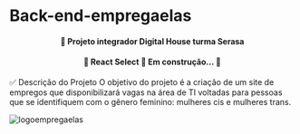# Back-end-empregaelas

<h4 align="center"> 
🚀 Projeto integrador Digital House turma Serasa
</h4>

<h4 align="center"> 
	🚧  React Select 🚀 Em construção...  🚧
</h4>

✅ Descrição do Projeto
O objetivo do projeto é a criação de um site de empregos que disponibilizará vagas na área de TI voltadas para pessoas que se identifiquem com o gênero feminino: mulheres cis e mulheres trans.

![logoempregaelas](https://user-images.githubusercontent.com/102123328/178586700-ea0ba6fc-d475-4928-a325-03c226fc6445.jpeg)



